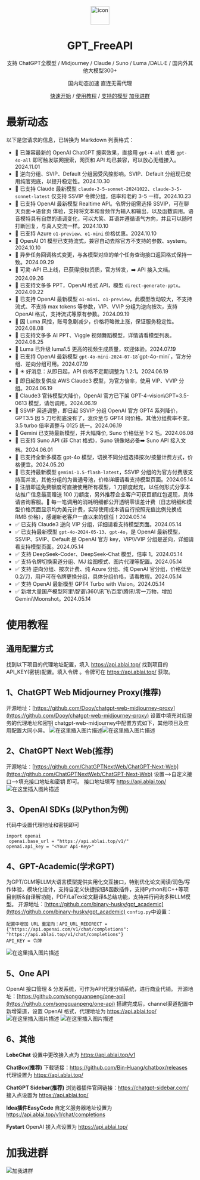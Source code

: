 <div align="center">
<img src="./images/logo.png" alt="icon" width="50px"/>
<h1 align="center">GPT_FreeAPI</h1>
支持 ChatGPT全模型 / Midjourney / Claude / Suno / Luma /DALL·E / 国内外其他大模型300+ 
  
国内动态加速 直连无需代理
  
[快速开始](https://api.ablai.top) / [使用教程](https://docs.lyzplus.cn/doc/1/) / [支持的模型](https://api.ablai.top/models) 
[加我进群](https://cdnimg.lyzplus.cn/talk/wechat.webp)
</div>

# 最新动态
以下是您请求的信息，已转换为 Markdown 列表格式：

- 🌟 已兼容最新的 OpenAI ChatGPT 搜索效果，直接用 `gpt-4-all` 或者 `gpt-4o-all` 即可触发联网搜索，网页和 API 均已兼容，可以放心无缝接入。2024.11.01
- 🌟 逆向分组、SVIP、Default 分组因受风控影响。SVIP、Default 分组现已使用纯官兜底，以提升稳定性。2024.10.30
- 🌟 已支持 Claude 最新模型 `claude-3-5-sonnet-20241022`、`claude-3-5-sonnet-latest` 仅支持 SSVIP 令牌分组，倍率和老的 3-5 一样。2024.10.23
- 🌟 已支持 OpenAI 最新模型 Realtime API。令牌分组需选择 SSVIP，可在聊天页面->语音页 体验，支持将文本和音频作为输入和输出，以及函数调用。语音模特具有自然的语调变化，可以大笑、耳语并遵循语气方向，并且可以随时打断回复，与真人交流一样。2024.10.10
- 🌟 已支持 Azure `o1-preview`、`o1-mini` 价格优惠。2024.10.10
- 🌟 OpenAI O1 模型已支持流式，兼容自动去除官方不支持的参数、system。2024.10.10
- 🌟 异步任务回调格式变更，与各模型对应的单个任务查询接口返回格式保持一致。2024.09.29
- 🌟 可灵-API 已上线，已获得授权资质，官方转发，➡️ API 接入文档。2024.09.26
- 🌟 已支持文多多 PPT，OpenAI 格式 API，模型 `direct-generate-pptx`。2024.09.22
- 🌟 已支持 OpenAI 最新模型 `o1-mini`、`o1-preview`，此模型改动较大，不支持流式、不支持 max tokens 等参数，VIP、VVIP 分组为逆向按次，支持 OpenAI 格式，支持流式等原有参数。2024.09.19
- 🌟 因 Luma 风控，账号急剧减少，价格将略微上涨，保证服务稳定性。2024.08.08
- 🌟 已支持文多多 AI PPT、Viggle 视频舞蹈模型，详情请看模型列表。2024.08.25
- 🌟 Luma 已升级 luma1.5 更高的视频生成质量，欢迎体验。2024.07.19
- 🌟 已支持 OpenAI 最新模型 `gpt-4o-mini-2024-07-18`\`gpt-4o-mini`，官方分组、逆向分组可用。2024.07.19
- 🔔 ✴️ 好消息：从即日起，API 价格不定期调整为 1.2:1。2024.06.19
- 🌟 即日起恢复供应 AWS Claude3 模型，为官方倍率，使用 VIP、VVIP 分组。2024.06.19
- 🌟 Claude3 官转模型大降价，OpenAI 官方已下架 GPT-4-vision\GPT=3.5-0613 模型，请勿调用。2024.06.19
- 🌟 SSVIP 渠道调整，即日起 SSVIP 分组 OpenAI 官方 GPT4 系列降价，GPT3.5 因 5 刀号彻底没有了，涨价至与 GPT4 同价格。其他分组费率不变。3.5 turbo 倍率调整与 0125 统一。2024.06.19
- 🌟 Gemini 已支持最新模型，并大幅降价, Suno 价格低至 1-2 毛。2024.06.08
- 🌟 已支持 Suno API (非 Chat 格式)，Suno 镜像站必备➡️ Suno API 接入文档。2024.06.01
- 🌟 已支持全新多模态 gpt-4o 模型，切换不同分组选择按次/按量计费方式，价格便宜。2024.05.20
- 🌟 已支持最新模型 `gemini-1.5-flash-latest`，SSVIP 分组的为官方付费版支持高并发，其他分组的为普通号池，价格详细请看支持模型页面。2024.05.14
- 🌟 注册即送免费额度可直接使用所有模型，1 刀额度起充，以任何形式分享本站推广信息最高赠送 100 刀额度，另外推荐企业客户可获巨额红包返现，具体请咨询客服。🔑 每一笔调用的消耗明细都公开透明零误差计费（日志明细和模型价格页面显示均为美元计费，实际使用成本请自行按照充值比例兑换成 RMB 价格），感谢新老客户一直以来的信任！2024.05.14
- ✅ 已支持 Claude3 逆向 VIP 分组，详细请看支持模型页面。2024.05.14
- ✅ 已支持最新模型 `gpt-4o-2024-05-13`、`gpt-4o`，是 OpenAI 最新模型， SSVIP、SVIP、Default 是 OpenAI 官方 key，VIP\VVIP 分组是逆向，详细请看支持模型页面。2024.05.14
- ✅ 支持 DeepSeek-Coder、DeepSeek-Chat 模型，倍率 1。2024.05.14
- ✅ 支持令牌切换渠道分组、MJ 绘图模式、图片代理等配置。2024.05.14
- ✅ 支持 逆向分组、按次计费、纯 Azure 分组、纯 OpenAI 官分组，价格低至 0.2/刀，用户可在令牌更换分组，具体分组价格，请看教程。2024.05.14
- ✅ 支持 OpenAI 最新模型 GPT4 Turbo with Vision。2024.05.14
- ✅ 新增大量国产模型阿里\智谱\360\讯飞\百度\腾讯\零一万物，增加 Gemini\Moonshot。2024.05.14

# 使用教程
## 通用配置方式
找到以下项目的代理地址配置，填入 https://api.ablai.top/
找到项目的API_KEY(密钥)配置。填入令牌 。令牌可在 https://api.ablai.top/  获取。
## 1、ChatGPT Web Midjourney Proxy(推荐)
开源地址：[https://github.com/Dooy/chatgpt-web-midjourney-proxy](https://github.com/Dooy/chatgpt-web-midjourney-proxy)
设置中填充对应服务的代理地址和密钥
chatgpt-web-midjourney中配置方式如下，其他项目及应用配置大同小异。
![在这里插入图片描述](https://i-blog.csdnimg.cn/direct/cd1f78edddac4823b277c37e9097f68e.png)![在这里插入图片描述](https://i-blog.csdnimg.cn/direct/e3a113a08ff5401195da488bc8dfdba1.png)

## 2、ChatGPT Next Web(推荐)
开源地址：[https://github.com/ChatGPTNextWeb/ChatGPT-Next-Web](https://github.com/ChatGPTNextWeb/ChatGPT-Next-Web)
设置-->自定义接口-->填充接口地址和密钥   即可。
接口地址填写 https://api.ablai.top/
![在这里插入图片描述](https://i-blog.csdnimg.cn/direct/e6b972f7cca8481ba633b28d67cf290e.png)
## 3、OpenAI SDKs (以Python为例)
代码中设置代理地址和密钥即可
```
import openai
 openai.base_url = "https://api.ablai.top/v1/"
openai.api_key = "<Your Api-Key>"
```
## 4、GPT-Academic(学术GPT)
为GPT/GLM等LLM大语言模型提供实用化交互接口，特别优化论文阅读/润色/写作体验，模块化设计，支持自定义快捷按钮&函数插件，支持Python和C++等项目剖析&自译解功能，PDF/LaTex论文翻译&总结功能，支持并行问询多种LLM模型。
开源地址：[https://github.com/binary-husky/gpt_academic](https://github.com/binary-husky/gpt_academic)
`config.py`中设置：

```
配置中增加 URL 重定向：API_URL_REDIRECT = {"https://api.openai.com/v1/chat/completions": "https://api.ablai.top/v1/chat/completions"}
API_KEY = 令牌
```
![在这里插入图片描述](https://i-blog.csdnimg.cn/direct/ae22efc493854dcd80a98690ba8a0859.png)

## 5、One API
OpenAI 接口管理 & 分发系统，可作为API代理分销系统，进行商业代销。
开源地址：[https://github.com/songquanpeng/one-api](https://github.com/songquanpeng/one-api)
搭建完成后，channel渠道配置中新增渠道，设置 OpenAI 格式，代理地址为 https://api.ablai.top/
![在这里插入图片描述](https://i-blog.csdnimg.cn/direct/9a2b61d1a814474f9279e6a307bbd263.png)
![在这里插入图片描述](https://i-blog.csdnimg.cn/direct/9b56431ec9ea41b29bf2b2a86f3502b8.png)
## 6、其他
**LobeChat**
设置中更改接入点为 https://api.ablai.top/v1

**ChatBox(推荐)**
下载链接：https://github.com/Bin-Huang/chatbox/releases
代理设置为 https://api.ablai.top/

**ChatGPT Sidebar(推荐)**
浏览器插件官网链接：https://chatgpt-sidebar.com/
接入点设置为 https://api.ablai.top/

**Idea插件EasyCode**
自定义服务器地址设置为 https://api.ablai.top/v1/chat/completions

**Fystart**
OpenAI 接入点设置为 https://api.ablai.top/

# 加我进群
![加我进群](https://cdnimg.lyzplus.cn/talk/wechat.webp)
